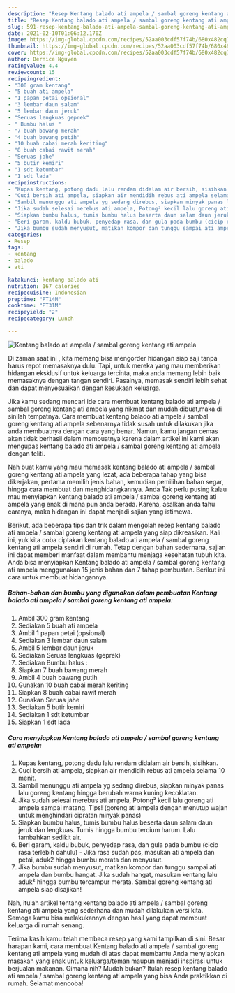 ```yaml
---
description: "Resep Kentang balado ati ampela / sambal goreng kentang ati ampela Sederhana dan Mudah Dibuat"
title: "Resep Kentang balado ati ampela / sambal goreng kentang ati ampela Sederhana dan Mudah Dibuat"
slug: 591-resep-kentang-balado-ati-ampela-sambal-goreng-kentang-ati-ampela-sederhana-dan-mudah-dibuat
date: 2021-02-10T01:06:12.170Z
image: https://img-global.cpcdn.com/recipes/52aa003cdf57f74b/680x482cq70/kentang-balado-ati-ampela-sambal-goreng-kentang-ati-ampela-foto-resep-utama.jpg
thumbnail: https://img-global.cpcdn.com/recipes/52aa003cdf57f74b/680x482cq70/kentang-balado-ati-ampela-sambal-goreng-kentang-ati-ampela-foto-resep-utama.jpg
cover: https://img-global.cpcdn.com/recipes/52aa003cdf57f74b/680x482cq70/kentang-balado-ati-ampela-sambal-goreng-kentang-ati-ampela-foto-resep-utama.jpg
author: Bernice Nguyen
ratingvalue: 4.4
reviewcount: 15
recipeingredient:
- "300 gram kentang"
- "5 buah ati ampela"
- "1 papan petai opsional"
- "3 lembar daun salam"
- "5 lembar daun jeruk"
- "Seruas lengkuas geprek"
- " Bumbu halus "
- "7 buah bawang merah"
- "4 buah bawang putih"
- "10 buah cabai merah keriting"
- "8 buah cabai rawit merah"
- "Seruas jahe"
- "5 butir kemiri"
- "1 sdt ketumbar"
- "1 sdt lada"
recipeinstructions:
- "Kupas kentang, potong dadu lalu rendam didalam air bersih, sisihkan."
- "Cuci bersih ati ampela, siapkan air mendidih rebus ati ampela selama 10 menit."
- "Sambil menunggu ati ampela yg sedang direbus, siapkan minyak panas lalu goreng kentang hingga berubah warna kuning kecoklatan."
- "Jika sudah selesai merebus ati ampela, Potong² kecil lalu goreng ati ampela sampai matang. Tips! (goreng ati ampela dengan menutup wajan untuk menghindari cipratan minyak panas)"
- "Siapkan bumbu halus, tumis bumbu halus beserta daun salam daun jeruk dan lengkuas. Tumis hingga bumbu tercium harum. Lalu tambahkan sedikit air."
- "Beri garam, kaldu bubuk, penyedap rasa, dan gula pada bumbu (cicip rasa terlebih dahulu) Jika rasa sudah pas, masukan ati ampela dan petai, aduk2 hingga bumbu merata dan menyusut."
- "Jika bumbu sudah menyusut, matikan kompor dan tunggu sampai ati ampela dan bumbu hangat. Jika sudah hangat, masukan kentang lalu aduk² hingga bumbu tercampur merata. Sambal goreng kentang ati ampela siap disajikan!"
categories:
- Resep
tags:
- kentang
- balado
- ati

katakunci: kentang balado ati 
nutrition: 167 calories
recipecuisine: Indonesian
preptime: "PT14M"
cooktime: "PT31M"
recipeyield: "2"
recipecategory: Lunch

---
```



![Kentang balado ati ampela / sambal goreng kentang ati ampela](https://img-global.cpcdn.com/recipes/52aa003cdf57f74b/680x482cq70/kentang-balado-ati-ampela-sambal-goreng-kentang-ati-ampela-foto-resep-utama.jpg)

Di zaman  saat ini , kita memang bisa mengorder hidangan siap saji tanpa harus repot memasaknya dulu. Tapi, untuk mereka yang mau memberikan hidangan eksklusif untuk keluarga tercinta, maka anda memang lebih baik memasaknya dengan tangan sendiri. Pasalnya, memasak sendiri lebih sehat dan dapat menyesuaikan dengan kesukaan keluarga.

Jika kamu sedang mencari ide cara membuat kentang balado ati ampela / sambal goreng kentang ati ampela yang nikmat dan mudah dibuat,maka di sinilah tempatnya. Cara membuat kentang balado ati ampela / sambal goreng kentang ati ampela  sebenarnya tidak susah untuk dilakukan jika anda membuatnya dengan cara yang benar. Namun, kamu jangan cemas akan tidak berhasil dalam membuatnya 
karena dalam artikel ini kami akan mengupas kentang balado ati ampela / sambal goreng kentang ati ampela dengan teliti.  



Nah buat kamu yang mau memasak kentang balado ati ampela / sambal goreng kentang ati ampela yang lezat, ada beberapa tahap yang bisa dikerjakan, pertama memilih jenis bahan, kemudian pemilihan bahan segar, hingga cara membuat dan menghidangkannya. Anda Tak perlu pusing kalau mau menyiapkan kentang balado ati ampela / sambal goreng kentang ati ampela yang enak di mana pun anda berada. Karena, asalkan anda  tahu caranya, maka hidangan ini dapat menjadi sajian yang istimewa.

Berikut, ada beberapa tips dan trik dalam mengolah resep kentang balado ati ampela / sambal goreng kentang ati ampela yang siap dikreasikan. Kali ini, yuk kita coba ciptakan kentang balado ati ampela / sambal goreng kentang ati ampela sendiri di rumah. Tetap dengan bahan sederhana, sajian ini dapat memberi manfaat dalam membantu menjaga kesehatan tubuh kita. Anda bisa menyiapkan Kentang balado ati ampela / sambal goreng kentang ati ampela menggunakan 15 jenis bahan dan 7 tahap pembuatan. Berikut ini cara untuk membuat hidangannya.

<!--inarticleads1-->

##### Bahan-bahan dan bumbu yang digunakan dalam pembuatan Kentang balado ati ampela / sambal goreng kentang ati ampela:

1. Ambil 300 gram kentang
1. Sediakan 5 buah ati ampela
1. Ambil 1 papan petai (opsional)
1. Sediakan 3 lembar daun salam
1. Ambil 5 lembar daun jeruk
1. Sediakan Seruas lengkuas (geprek)
1. Sediakan  Bumbu halus :
1. Siapkan 7 buah bawang merah
1. Ambil 4 buah bawang putih
1. Gunakan 10 buah cabai merah keriting
1. Siapkan 8 buah cabai rawit merah
1. Gunakan Seruas jahe
1. Sediakan 5 butir kemiri
1. Sediakan 1 sdt ketumbar
1. Siapkan 1 sdt lada




<!--inarticleads2-->

##### Cara menyiapkan Kentang balado ati ampela / sambal goreng kentang ati ampela:

1. Kupas kentang, potong dadu lalu rendam didalam air bersih, sisihkan.
1. Cuci bersih ati ampela, siapkan air mendidih rebus ati ampela selama 10 menit.
1. Sambil menunggu ati ampela yg sedang direbus, siapkan minyak panas lalu goreng kentang hingga berubah warna kuning kecoklatan.
1. Jika sudah selesai merebus ati ampela, Potong² kecil lalu goreng ati ampela sampai matang. Tips! (goreng ati ampela dengan menutup wajan untuk menghindari cipratan minyak panas)
1. Siapkan bumbu halus, tumis bumbu halus beserta daun salam daun jeruk dan lengkuas. Tumis hingga bumbu tercium harum. Lalu tambahkan sedikit air.
1. Beri garam, kaldu bubuk, penyedap rasa, dan gula pada bumbu (cicip rasa terlebih dahulu) - Jika rasa sudah pas, masukan ati ampela dan petai, aduk2 hingga bumbu merata dan menyusut.
1. Jika bumbu sudah menyusut, matikan kompor dan tunggu sampai ati ampela dan bumbu hangat. Jika sudah hangat, masukan kentang lalu aduk² hingga bumbu tercampur merata. Sambal goreng kentang ati ampela siap disajikan!




Nah, itulah artikel tentang  kentang balado ati ampela / sambal goreng kentang ati ampela  yang sederhana dan mudah dilakukan versi kita. Semoga kamu bisa melakukannya dengan hasil yang dapat membuat keluarga di rumah senang. 

Terima kasih kamu telah membaca resep yang kami tampilkan di sini. Besar harapan kami, cara membuat  Kentang balado ati ampela / sambal goreng kentang ati ampela yang mudah di atas dapat membantu Anda menyiapkan masakan yang enak untuk keluarga/teman maupun menjadi inspirasi untuk berjualan makanan. Gimana nih? Mudah bukan? Itulah resep kentang balado ati ampela / sambal goreng kentang ati ampela yang bisa Anda praktikkan di rumah. Selamat mencoba!

